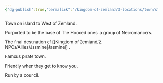 ```yaml
---
{"dg-publish":true,"permalink":"/kingdom-of-zemland/3-locations/town/stillrest/","tags":["Town"]}
---
```


Town on island to West of Zemland.

Purported to  be the base of The Hooded ones, a group of Necromancers.

The final destination of [[Kingdom of Zemland/2. NPCs/Allies/Jasmine\|Jasmine]] .

Famous pirate town.

Friendly when they get to know you.

Run by a council.






